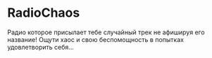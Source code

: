 # RadioChaos

Радио которое присылает тебе случайный трек не афишируя его название! Ощути хаос и свою беспомощность в попытках удовлетворить себя...
